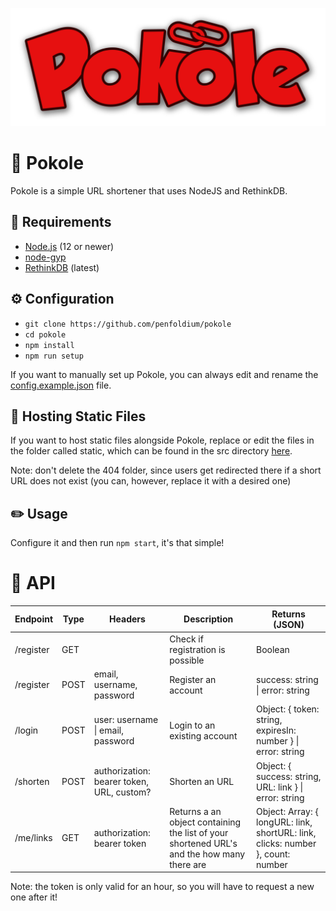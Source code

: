 ![Pokole](/assets/logo.png)

# 🔗 Pokole
Pokole is a simple URL shortener that uses NodeJS and RethinkDB.

## 📝 Requirements
- [Node.js](https://nodejs.org/en/) (12 or newer)
- [node-gyp](https://github.com/nodejs/node-gyp)
- [RethinkDB](https://rethinkdb.com) (latest)

## ⚙️ Configuration
- `git clone https://github.com/penfoldium/pokole`
- `cd pokole`
- `npm install`
- `npm run setup`

If you want to manually set up Pokole, you can always edit and rename the [config.example.json](/src/data/config.example.json) file.

## 📂 Hosting Static Files
If you want to host static files alongside Pokole, replace or edit the files in the folder called static, which can be found in the src directory [here](/src/static).

Note: don't delete the 404 folder, since users get redirected there if a short URL does not exist (you can, however, replace it with a desired one)
<!-- to be used if pokole will be an NPM package -->
<!-- If you want to host static files alongside Pokole, create a folder called static in the main folder (where your JS file is) and put your files there. The default files can be found [here](/src/static). Also include a 404 folder with a index.html file (this is where users get redirected if a short URL does not exist)! -->
## ✏️ Usage
Configure it and then run `npm start`, it's that simple!

# 📃 API

| Endpoint | Type | Headers                                              |  Description                                                                                | Returns (JSON)                                                                   |
| -------- | ---- | ---------------------------------------------------- |  ------------------------------------------------------------------------------------------ | -------------------------------------------------------------------------------- |
| /register| GET  |                                                      |  Check if registration is possible                                                          | Boolean                                                                          |
| /register| POST | email, username, password                            |  Register an account                                                                        | success: string \| error: string                                                 |
| /login   | POST | user: username \| email, password                    |  Login to an existing account                                                               | Object: { token: string, expiresIn: number } \| error: string                    |
| /shorten | POST | authorization: bearer token, URL, custom?            |  Shorten an URL                                                                             | Object: { success: string, URL: link } \| error: string                          |
| /me/links| GET  | authorization: bearer token                          |  Returns a an object containing the list of your shortened URL's and the how many there are | Object: Array: { longURL: link, shortURL: link, clicks: number }, count: number  |

Note: the token is only valid for an hour, so you will have to request a new one after it!
